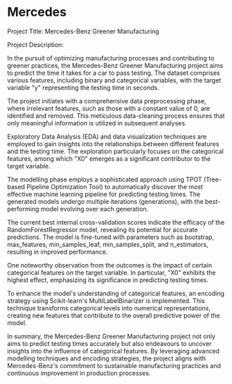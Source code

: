 # Mercedes
Project Title: Mercedes-Benz Greener Manufacturing

Project Description:

In the pursuit of optimizing manufacturing processes and contributing to greener practices, the Mercedes-Benz Greener Manufacturing project aims to predict the time it takes for a car to pass testing. The dataset comprises various features, including binary and categorical variables, with the target variable "y" representing the testing time in seconds.

The project initiates with a comprehensive data preprocessing phase, where irrelevant features, such as those with a constant value of 0, are identified and removed. This meticulous data-cleaning process ensures that only meaningful information is utilized in subsequent analyses.

Exploratory Data Analysis (EDA) and data visualization techniques are employed to gain insights into the relationships between different features and the testing time. The exploration particularly focuses on the categorical features, among which "X0" emerges as a significant contributor to the target variable.

The modelling phase employs a sophisticated approach using TPOT (Tree-based Pipeline Optimization Tool) to automatically discover the most effective machine learning pipeline for predicting testing times. The generated models undergo multiple iterations (generations), with the best-performing model evolving over each generation.

The current best internal cross-validation scores indicate the efficacy of the RandomForestRegressor model, revealing its potential for accurate predictions. The model is fine-tuned with parameters such as bootstrap, max_features, min_samples_leaf, min_samples_split, and n_estimators, resulting in improved performance.

One noteworthy observation from the outcomes is the impact of certain categorical features on the target variable. In particular, "X0" exhibits the highest effect, emphasizing its significance in predicting testing times.

To enhance the model's understanding of categorical features, an encoding strategy using Scikit-learn's MultiLabelBinarizer is implemented. This technique transforms categorical levels into numerical representations, creating new features that contribute to the overall predictive power of the model.

In summary, the Mercedes-Benz Greener Manufacturing project not only aims to predict testing times accurately but also endeavours to uncover insights into the influence of categorical features. By leveraging advanced modelling techniques and encoding strategies, the project aligns with Mercedes-Benz's commitment to sustainable manufacturing practices and continuous improvement in production processes.
